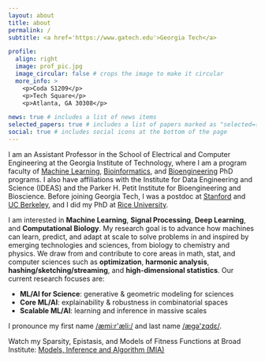 ```yaml
---
layout: about
title: about
permalink: /
subtitle: <a href='https://www.gatech.edu'>Georgia Tech</a>

profile:
  align: right
  image: prof_pic.jpg
  image_circular: false # crops the image to make it circular
  more_info: >
    <p>Coda S1209</p>
    <p>Tech Square</p>
    <p>Atlanta, GA 30308</p>

news: true # includes a list of news items
selected_papers: true # includes a list of papers marked as "selected={true}"
social: true # includes social icons at the bottom of the page
---
```


I am an Assistant Professor in the School of Electrical and Computer Engineering at the Georgia Institute of Technology, where I am a program faculty of [Machine Learning](https://ml.gatech.edu/phd), [Bioinformatics](https://bioinformatics.gatech.edu), and [Bioengineering](https://bioengineering.gatech.edu) PhD programs. I also have affiliations with the Institute for Data Engineering and Science (IDEAS) and the Parker H. Petit Institute for Bioengineering and Bioscience. Before joining Georgia Tech, I was a postdoc at [Stanford](https://www.stanford.edu) and [UC Berkeley](https://www.berkeley.edu), and I did my PhD at [Rice University](https://www.rice.edu/).

I am interested in <b>Machine Learning</b>, <b>Signal Processing</b>, <b>Deep Learning</b>, and <b>Computational Biology</b>. My research goal is to advance how machines can learn, predict, and adapt at scale to solve problems in and inspired by emerging technologies and sciences, from biology to chemistry and physics. We draw from and contribute to core areas in math, stat, and computer sciences such as <b>optimization</b>, <b>harmonic analysis</b>, <b>hashing/sketching/streaming</b>, and <b>high-dimensional statistics</b>. Our current research focuses are:
<ul class="skill-list">
    <li><b>ML/AI for Science</b>: generative & geometric modeling for sciences</li>
    <li><b>Core ML/AI</b>: explainability & robustness in combinatorial spaces</li>
    <li><b>Scalable ML/AI</b>: learning and inference in massive scales</li>
    </ul>

I pronounce my first name <a href='https://www.youtube.com/watch?v=T6GOCS5fmeg&t=4s'>/æmi:r'æli:/</a> and last name <a href='https://www.youtube.com/watch?v=6efdOZye2Ig'>/ægə'zɑdɛ/</a>.

Watch my Sparsity, Epistasis, and Models of Fitness Functions at Broad Institute: <a href='https://www.youtube.com/watch?v=gxYd1cHmbl8'>Models, Inference and Algorithm (MIA)</a>


